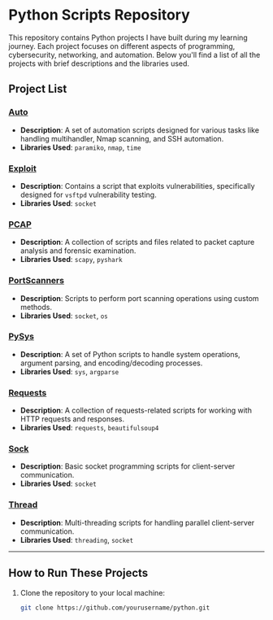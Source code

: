 # Python Scripts Repository

This repository contains Python projects I have built during my learning journey. Each project focuses on different aspects of programming, cybersecurity, networking, and automation. Below you'll find a list of all the projects with brief descriptions and the libraries used.

## Project List

### [Auto](#auto)
- **Description**: A set of automation scripts designed for various tasks like handling multihandler, Nmap scanning, and SSH automation.
- **Libraries Used**: `paramiko`, `nmap`, `time`

### [Exploit](#exploit)
- **Description**: Contains a script that exploits vulnerabilities, specifically designed for `vsftpd` vulnerability testing.
- **Libraries Used**: `socket`

### [PCAP](#pcap)
- **Description**: A collection of scripts and files related to packet capture analysis and forensic examination.
- **Libraries Used**: `scapy`, `pyshark`

### [PortScanners](#portscanners)
- **Description**: Scripts to perform port scanning operations using custom methods.
- **Libraries Used**: `socket`, `os`


### [PySys](#pysys)
- **Description**: A set of Python scripts to handle system operations, argument parsing, and encoding/decoding processes.
- **Libraries Used**: `sys`, `argparse`


### [Requests](#requests)
- **Description**: A collection of requests-related scripts for working with HTTP requests and responses.
- **Libraries Used**: `requests`, `beautifulsoup4`


### [Sock](#sock)
- **Description**: Basic socket programming scripts for client-server communication.
- **Libraries Used**: `socket`


### [Thread](#thread)
- **Description**: Multi-threading scripts for handling parallel client-server communication.
- **Libraries Used**: `threading`, `socket`

---

## How to Run These Projects

1. Clone the repository to your local machine:
   ```bash
   git clone https://github.com/yourusername/python.git
